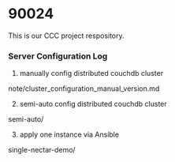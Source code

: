 # 90024

This is our CCC project respository.

### Server Configuration Log

1. manually config distributed couchdb cluster

note/cluster_configuration_manual_version.md

2. semi-auto config distributed couchdb cluster

semi-auto/

3. apply one instance via Ansible

single-nectar-demo/

